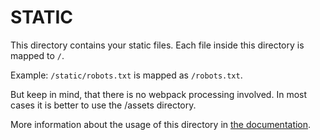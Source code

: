 # STATIC

This directory contains your static files. Each file inside this directory is mapped to `/`.

Example: `/static/robots.txt` is mapped as `/robots.txt`.

But keep in mind, that there is no webpack processing involved. In most cases it is better to use the /assets directory.

More information about the usage of this directory in [the documentation](https://nuxtjs.org/guide/assets#static).
